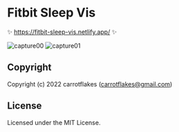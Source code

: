 # Fitbit Sleep Vis

:sparkles: https://fitbit-sleep-vis.netlify.app/ :sparkles:

![capture00](https://github.com/carrotflakes/fitbit-sleep-vis/raw/main/images/capture00.png)
![capture01](https://github.com/carrotflakes/fitbit-sleep-vis/raw/main/images/capture01.png)

## Copyright

Copyright (c) 2022 carrotflakes (carrotflakes@gmail.com)

## License

Licensed under the MIT License.
